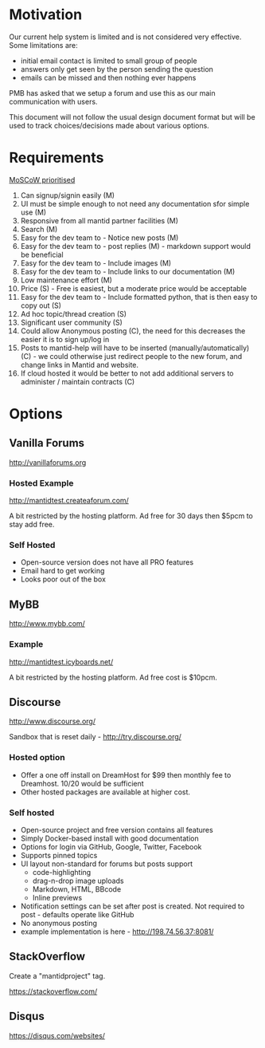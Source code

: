 Motivation
==========

Our current help system is limited and is not considered very effective. Some limitations are:

  * initial email contact is limited to small group of people
  * answers only get seen by the person sending the question
  * emails can be missed and then nothing ever happens

PMB has asked that we setup a forum and use this as our main communication with users. 

This document will not follow the usual design document format but will be used to track choices/decisions made about
various options.

Requirements
============
[MoSCoW prioritised](https://en.wikipedia.org/wiki/MoSCoW_method)

1. Can signup/signin easily (M)
4. UI must be simple enough to not need any documentation sfor simple use (M)
6. Responsive from all mantid partner facilities (M)
7. Search (M)
7. Easy for the dev team to - Notice new posts (M)
7. Easy for the dev team to - post replies (M) - markdown support would be beneficial
7. Easy for the dev team to - Include images (M)
7. Easy for the dev team to - Include links to our documentation (M)
1. Low maintenance effort (M)
5. Price (S) - Free is easiest, but a moderate price would be acceptable
7. Easy for the dev team to - Include formatted python, that is then easy to copy out (S)
8. Ad hoc topic/thread creation (S)
2. Significant user community (S)
2. Could allow Anonymous posting (C), the need for this decreases the easier it is to sign up/log in
3. Posts to mantid-help will have to be inserted (manually/automatically) (C) - we could otherwise just redirect people to the new forum, and change links in Mantid and website.
6. If cloud hosted it would be better to not add additional servers to administer / maintain contracts (C)

Options
=======

Vanilla Forums
--------------

http://vanillaforums.org

### Hosted Example
http://mantidtest.createaforum.com/

A bit restricted by the hosting platform.  Ad free for 30 days then $5pcm to stay add free.

### Self Hosted

* Open-source version does not have all PRO features
* Email hard to get working
* Looks poor out of the box

MyBB
----

http://www.mybb.com/

### Example
http://mantidtest.icyboards.net/

A bit restricted by the hosting platform.  Ad free cost is $10pcm.

Discourse
---------

http://www.discourse.org/

Sandbox that is reset daily - http://try.discourse.org/ 

### Hosted option

* Offer a one off install on DreamHost for $99 then monthly fee to Dreamhost. $10/$20 would be sufficient
* Other hosted packages are available at higher cost.

### Self hosted

* Open-source project and free version contains all features
* Simply Docker-based install with good documentation
* Options for login via GitHub, Google, Twitter, Facebook
* Supports pinned topics
* UI layout non-standard for forums but posts support 
  * code-highlighting
  * drag-n-drop image uploads
  * Markdown, HTML, BBcode
  * Inline previews
* Notification settings can be set after post is created. Not required to post - defaults operate like GitHub
* No anonymous posting
* example implementation is here - http://198.74.56.37:8081/ 


StackOverflow
-------------
Create a "mantidproject" tag.

https://stackoverflow.com/

Disqus
------

https://disqus.com/websites/
